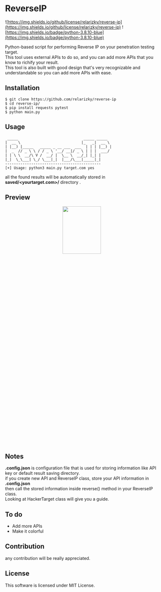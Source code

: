 # ReverseIP

![https://img.shields.io/github/license/relarizky/reverse-ip](https://img.shields.io/github/license/relarizky/reverse-ip)
![https://img.shields.io/badge/python-3.8.10-blue](https://img.shields.io/badge/python-3.8.10-blue)

Python-based script for performing Reverse IP on your penetration testing target. <br>
This tool uses external APIs to do so, and you can add more APIs that you know to richify your result. <br>
This tool is also built with good design that's very recognizable and understandable so you can add more APIs with ease.

## Installation
```
$ git clone https://github.com/relarizky/reverse-ip
$ cd reverse-ip/
$ pip install requests pytest
$ python main.py
```

## Usage
```
 _____                              _____ _____
|  __ \                            |_   _|  __ \
| |__) |_____   _____ _ __ ___  ___  | | | |__) |
|  _  // _ \ \ / / _ \ '__/ __|/ _ \ | | |  ___/
| | \ \  __/\ V /  __/ |  \__ \  __/_| |_| |
|_|  \_\___| \_/ \___|_|  |___/\___|_____|_|
--------------------------------------------
[+] Usage: python3 main.py target.com yes
```

all the found results will be automatically stored in __saved/<yourtarget.com>/__ directory .

## Preview
<center><img src="https://github.com/relarizky/reverse-ip/blob/master/screenshot/preview.png?raw=true" height=20% width=50%></center>

## Notes
__.config.json__ is configuration file that is used for storing information like API key or default result saving directory.<br>
if you create new API and ReverseIP class, store your API information in __.config.json__<br>
then call the stored information inside reverse() method in your ReverseIP class.<br>
Looking at HackerTarget class will give you a guide.

## To do
 - Add more APIs
 - Make it colorful

## Contribution
any contribution will be really appreciated.

## License
This software is licensed under MIT License.
